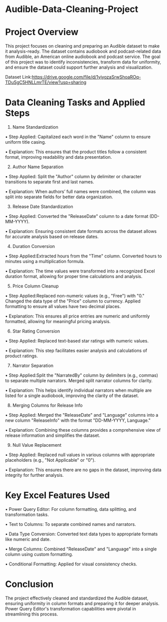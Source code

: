 # Audible-Data-Cleaning-Project

# Project Overview
This project focuses on cleaning and preparing an Audible dataset to make it analysis-ready. The dataset contains audiobook and podcast-related data from Audible, an American online audiobook and podcast service. The goal of this project was to identify inconsistencies, transform data for uniformity, and ensure the dataset could support further analysis and visualization.

Dataset Link:https://drive.google.com/file/d/1yjyozaSrwShoaROq-TDuSgC5HNLLmrTE/view?usp=sharing

# Data Cleaning Tasks and Applied Steps
1. Name Standardization

&#8226; Step Applied: Capitalized each word in the "Name" column to ensure uniform title casing.

&#8226; Explanation: This ensures that the product titles follow a consistent format, improving readability and data presentation.

2. Author Name Separation

&#8226; Step Applied: Split the "Author" column by delimiter or character transitions to separate first and last names.

&#8226; Explanation: When authors’ full names were combined, the column was split into separate fields for better data organization.

3. Release Date Standardization

&#8226; Step Applied: Converted the "ReleaseDate" column to a date format (DD-MM-YYYY).

&#8226; Explanation: Ensuring consistent date formats across the dataset allows for accurate analysis based on release dates.

4. Duration Conversion

&#8226; Step Applied:Extracted hours from the "Time" column.
Converted hours to minutes using a multiplication formula.

&#8226; Explanation: The time values were transformed into a recognized Excel duration format, allowing for proper time calculations and analysis.

5. Price Column Cleanup

&#8226; Step Applied:Replaced non-numeric values (e.g., "Free") with "0."
Changed the data type of the "Price" column to currency.
Applied formatting to ensure all values have two decimal places.

&#8226; Explanation: This ensures all price entries are numeric and uniformly formatted, allowing for meaningful pricing analysis.

6. Star Rating Conversion

&#8226; Step Applied: Replaced text-based star ratings with numeric values.

&#8226; Explanation: This step facilitates easier analysis and calculations of product ratings.

7. Narrator Separation

&#8226; Step Applied:Split the "NarratedBy" column by delimiters (e.g., commas) to separate multiple narrators.
Merged split narrator columns for clarity.

&#8226; Explanation: This helps identify individual narrators when multiple are listed for a single audiobook, improving the clarity of the dataset.

8. Merging Columns for Release Info

&#8226; Step Applied: Merged the "ReleaseDate" and "Language" columns into a new column "ReleaseInfo" with the format "DD-MM-YYYY, Language."

&#8226; Explanation: Combining these columns provides a comprehensive view of release information and simplifies the dataset.

9. Null Value Replacement

&#8226; Step Applied: Replaced null values in various columns with appropriate placeholders (e.g., "Not Applicable" or "0").

&#8226; Explanation: This ensures there are no gaps in the dataset, improving data integrity for further analysis.

# Key Excel Features Used

&#8226; Power Query Editor: For column formatting, data splitting, and transformation tasks.

&#8226; Text to Columns: To separate combined names and narrators.

&#8226; Data Type Conversion: Converted text data types to appropriate formats like numeric and date.

&#8226; Merge Columns: Combined "ReleaseDate" and "Language" into a single column using custom formatting.

&#8226; Conditional Formatting: Applied for visual consistency checks.

# Conclusion
The project effectively cleaned and standardized the Audible dataset, ensuring uniformity in column formats and preparing it for deeper analysis. Power Query Editor's transformation capabilities were pivotal in streamlining this process.
